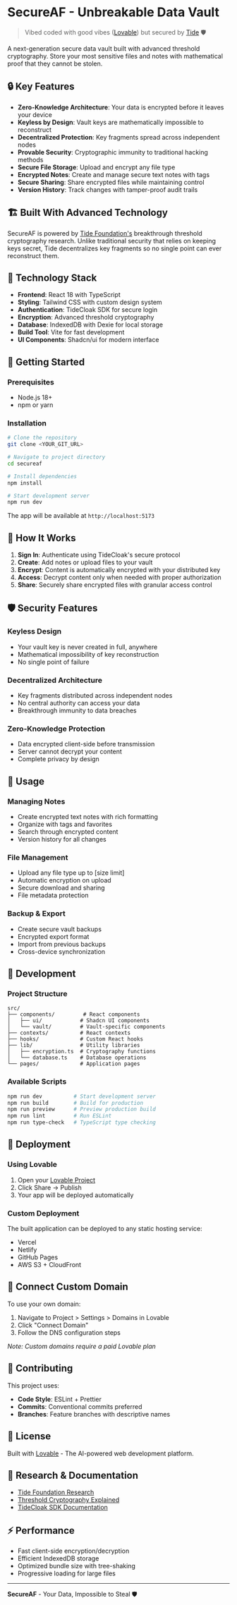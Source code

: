 # SecureAF - Unbreakable Data Vault

> Vibed coded with good vibes ([Lovable](https://lovable.dev)) but secured by [Tide]([https://github.com/tide-org/tidecloak-react](http://github.com/tide-foundation/tidecloak-js/blob/main/packages/tidecloak-react/README.md)) 🛡️

A next-generation secure data vault built with advanced threshold cryptography. Store your most sensitive files and notes with mathematical proof that they cannot be stolen.

## 🔒 Key Features

- **Zero-Knowledge Architecture**: Your data is encrypted before it leaves your device
- **Keyless by Design**: Vault keys are mathematically impossible to reconstruct
- **Decentralized Protection**: Key fragments spread across independent nodes
- **Provable Security**: Cryptographic immunity to traditional hacking methods
- **Secure File Storage**: Upload and encrypt any file type
- **Encrypted Notes**: Create and manage secure text notes with tags
- **Secure Sharing**: Share encrypted files while maintaining control
- **Version History**: Track changes with tamper-proof audit trails

## 🏗️ Built With Advanced Technology

SecureAF is powered by [Tide Foundation's](https://tide.org) breakthrough threshold cryptography research. Unlike traditional security that relies on keeping keys secret, Tide decentralizes key fragments so no single point can ever reconstruct them.

## 🚀 Technology Stack

- **Frontend**: React 18 with TypeScript
- **Styling**: Tailwind CSS with custom design system
- **Authentication**: TideCloak SDK for secure login
- **Encryption**: Advanced threshold cryptography
- **Database**: IndexedDB with Dexie for local storage
- **Build Tool**: Vite for fast development
- **UI Components**: Shadcn/ui for modern interface

## 📖 Getting Started

### Prerequisites

- Node.js 18+ 
- npm or yarn

### Installation

```sh
# Clone the repository
git clone <YOUR_GIT_URL>

# Navigate to project directory
cd secureaf

# Install dependencies
npm install

# Start development server
npm run dev
```

The app will be available at `http://localhost:5173`

## 🔐 How It Works

1. **Sign In**: Authenticate using TideCloak's secure protocol
2. **Create**: Add notes or upload files to your vault
3. **Encrypt**: Content is automatically encrypted with your distributed key
4. **Access**: Decrypt content only when needed with proper authorization
5. **Share**: Securely share encrypted files with granular access control

## 🛡️ Security Features

### Keyless Design
- Your vault key is never created in full, anywhere
- Mathematical impossibility of key reconstruction
- No single point of failure

### Decentralized Architecture
- Key fragments distributed across independent nodes
- No central authority can access your data
- Breakthrough immunity to data breaches

### Zero-Knowledge Protection
- Data encrypted client-side before transmission
- Server cannot decrypt your content
- Complete privacy by design

## 📱 Usage

### Managing Notes
- Create encrypted text notes with rich formatting
- Organize with tags and favorites
- Search through encrypted content
- Version history for all changes

### File Management
- Upload any file type up to [size limit]
- Automatic encryption on upload
- Secure download and sharing
- File metadata protection

### Backup & Export
- Create secure vault backups
- Encrypted export format
- Import from previous backups
- Cross-device synchronization

## 🔧 Development

### Project Structure

```
src/
├── components/         # React components
│   ├── ui/            # Shadcn UI components
│   └── vault/         # Vault-specific components
├── contexts/          # React contexts
├── hooks/             # Custom React hooks
├── lib/               # Utility libraries
│   ├── encryption.ts  # Cryptography functions
│   └── database.ts    # Database operations
└── pages/             # Application pages
```

### Available Scripts

```sh
npm run dev          # Start development server
npm run build        # Build for production
npm run preview      # Preview production build
npm run lint         # Run ESLint
npm run type-check   # TypeScript type checking
```

## 🚀 Deployment

### Using Lovable
1. Open your [Lovable Project](https://lovable.dev/projects/d79cbf3e-8e74-4b44-bb43-aae629e97c8b)
2. Click Share → Publish
3. Your app will be deployed automatically

### Custom Deployment
The built application can be deployed to any static hosting service:
- Vercel
- Netlify  
- GitHub Pages
- AWS S3 + CloudFront

## 🔗 Connect Custom Domain

To use your own domain:
1. Navigate to Project > Settings > Domains in Lovable
2. Click "Connect Domain"
3. Follow the DNS configuration steps

*Note: Custom domains require a paid Lovable plan*

## 🤝 Contributing

This project uses:
- **Code Style**: ESLint + Prettier
- **Commits**: Conventional commits preferred
- **Branches**: Feature branches with descriptive names

## 📜 License

Built with [Lovable](https://lovable.dev) - The AI-powered web development platform.

## 🔬 Research & Documentation

- [Tide Foundation Research](https://arxiv.org/pdf/2309.00915.pdf)
- [Threshold Cryptography Explained](https://tide.org)
- [TideCloak SDK Documentation](https://docs.tidecloak.com)

## ⚡ Performance

- Fast client-side encryption/decryption
- Efficient IndexedDB storage
- Optimized bundle size with tree-shaking
- Progressive loading for large files

---

**SecureAF** - Your Data, Impossible to Steal 🛡️
